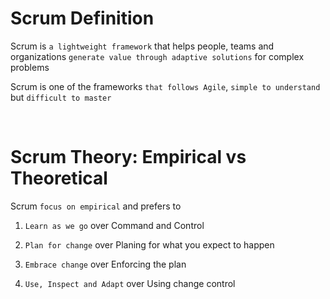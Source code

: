 # Scrum Definition

Scrum is `a lightweight framework` that helps people, teams and organizations `generate value through adaptive solutions` for complex problems

Scrum is one of the frameworks `that follows Agile`, `simple to understand` but `difficult to master`

<br>

# Scrum Theory: Empirical vs Theoretical

Scrum `focus on empirical` and prefers to

1. `Learn as we go` over Command and Control

2. `Plan for change` over Planing for what you expect to happen

3. `Embrace change` over Enforcing the plan

4. `Use, Inspect and Adapt` over Using change control
